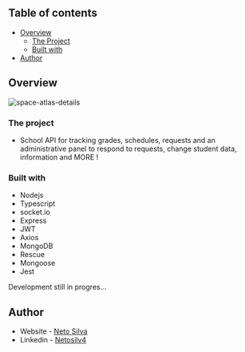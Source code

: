 ## Table of contents

- [Overview](#overview)
  - [The Project](#the-project)
  - [Built with](#built-with)
- [Author](#author)

## Overview
![space-atlas-details](https://user-images.githubusercontent.com/74731807/137553332-eaaa2259-c854-4d66-a90b-123e677279a1.png)



### The project

- School API for tracking grades, schedules, requests and an administrative panel to respond to requests, change student data, information and MORE ! 

### Built with

- Nodejs
- Typescript
- socket.io
- Express
- JWT
- Axios
- MongoDB
- Rescue
- Mongoose
- Jest


Development still in progres...

## Author

- Website - [Neto Silva](https://netosilv4.github.io/)
- Linkedin - [Netosilv4](https://www.linkedin.com/in/netosilv4/)

